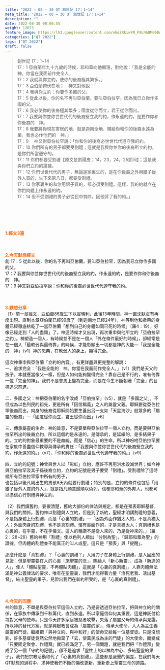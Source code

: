 ```yaml
---
title: "2022 – 08 – 30 QT 創世記 17：1~14"
meta_title: "2022 – 08 – 30 QT 創世記 17：1~14"
description: ""
date: 2022-08-30 00:00:55
weight: 12673
feature_image: https://lh3.googleusercontent.com/ehoZRkiwYN_F9LNA8M068AYxt73EavCZno-PD1cJRuf5BbSkQVUWr3gNEbt5kSs28Pb_Elg17kSrtf9ybWvojWoMV6I4tPM3vGRGDq6GkKkPdL2Gut4QAIw4-uykKUAtNiKgQKntvsU=w800
categories: ["QT 2022"]
tags: ["QT 2022"]
draft: false
---
```


<blockquote>創世記 17：1~14<br />
17：1 亞伯蘭年九十九歲的時候，耶和華向他顯現，對他說：「我是全能的　神。你當在我面前作完全人，<br />
17：2 我就與你立約，使你的後裔極其繁多。」<br />
17：3 亞伯蘭俯伏在地；　神又對他說：「<br />
17：4 我與你立約：你要作多國的父。<br />
17：5 從此以後，你的名不再叫亞伯蘭，要叫亞伯拉罕，因為我已立你作多國的父。<br />
17：6 我必使你的後裔極其繁多；國度從你而立，君王從你而出。<br />
17：7 我要與你並你世世代代的後裔堅立我的約，作永遠的約，是要作你和你後裔的　神。<br />
17：8 我要將你現在寄居的地，就是迦南全地，賜給你和你的後裔永遠為業，我也必作他們的　神。」<br />
17：9 　神又對亞伯拉罕說：「你和你的後裔必世世代代遵守我的約。<br />
17：10 你們所有的男子都要受割禮；這就是我與你並你的後裔所立的約，是你們所當遵守的。<br />
17：11 你們都要受割禮【原文是割陽皮；14，23，24，25節同】；這是我與你們立約的證據。<br />
17：12 你們世世代代的男子，無論是家裏生的，是在你後裔之外用銀子從外人買的，生下來第八日，都要受割禮。<br />
17：13 你家裏生的和你用銀子買的，都必須受割禮。這樣，我的約就立在你們肉體上作永遠的約。<br />
17：14 但不受割禮的男子必從民中剪除，因他背了我的約。」</blockquote><br />
&nbsp;<br />
<br />
&nbsp;<br />
<br />
<span style="color: #ff6600;"><strong>1.經文3遍</strong></span><br />
<br />
&nbsp;<br />
<br />
<span style="color: #ff6600;"><strong>2.今天默想經文<br />
</strong></span>創 17：5 從此以後，你的名不再叫亞伯蘭，要叫亞伯拉罕，因為我已立你作多國的父。<br />
17：7 我要與你並你世世代代的後裔堅立我的約，作永遠的約，是要作你和你後裔的　神。<br />
17：9 神又對亞伯拉罕說：你和你的後裔必世世代代遵守我的約。<br />
<br />
&nbsp;<br />
<br />
<strong><span style="color: #ff6600;">3.默想分享<br />
</span></strong>（1）前一章經文，亞伯蘭86歲生下以實瑪利，此後13年時間，神一直沈默沒有再度出現。直到本章亞伯蘭已經99歲了（到迦南地已經24年），神等到他和撒萊的身體已經徹底枯乾了—當亞伯蘭「想到自己的身體如同已死的時候」（羅4：19），好像已經走到「人的盡頭」了，神這時候才又出現，再次重申與他所立的「亞伯拉罕之約」。神塑造一個人，有時候並不是在一個人「外在條件最好的時候」，卻經常是在一個人「最軟弱與最倚靠」的時候，才能彰顯出一切都是神的大能—「我是全能的　神」（v1）神的恩典，在軟弱人的身上，顯得完全。<br />
<br />
這次神重申與亞伯蘭「立約的內容」，有更詳盡與更完整的解說：<br />
一、追求完全：「我是全能的　神。你當在我面前作完全人。」（v1）我們是天父的孩子，本就應當像父一樣，但是人如何能夠變得完全？靠自己是不行的，唯有倚靠一位「完全的神」。我們不是會馬上變為完全，而是在今生不斷朝著「完全」的目標追求前進。<br />
<br />
二、多國之父：神把亞伯蘭的名字改成「亞伯拉罕」（v5），就是「多國之父」，不但成為以色列民的祖先，更是所有「因信稱義」之人的屬靈父親。耶穌要從亞伯拉罕後裔而出，肉身的後裔從耶穌開始要生養出另一支如「天星海沙」般眾多的「屬靈的後裔」—「國度從你而立，君王從你而出」（v6）<br />
<br />
三、傳承屬靈的生命：神的旨意，不是要單與亞伯拉罕一個人立約，而是要與亞伯拉罕所出的後裔立約，所以這個約是永遠的，是傳承的，是延續的，是多結果子的。立約的對象最重要的不是血統，而是「信心」的生命。所以神吩咐亞伯拉罕要在家族中善盡信仰教導與傳承的責任：「我要與你並你世世代代的後裔堅立我的約，作永遠的約。」（v7）、「你和你的後裔必世世代代遵守我的約。」（v9）<br />
<br />
四、立約的記號：神曾與世人以「彩虹」立約，應許不再用洪水毀滅世界；如今神與亞伯拉罕及其子孫後裔立約，立約的記號是男子要受「割禮」。受割禮除了這時候所有亞伯拉罕家中所有的男子，<br />
也包括以後凡剛出生的男孩8天內就要行割禮；特別的是，立約的條件也包括「用銀子從外人買的外人」，就是指凡願意歸順以色列，信奉耶和華的外邦人，也都可以憑信心行割禮與神立約。<br />
<br />
（2）我們讀舊約，要很清楚，舊約大部份的律法與規定，都是在預表耶穌基督，與我們的關係。舊約神以割禮與人立約，但是到了新約，聖經才明講割禮的意義，不是指身體上行割禮，而是「心裏的割禮」—「因為外面作猶太人的，不是真猶太人；外面肉身的割禮，也不是真割禮。惟有裏面作的，才是真猶太人；真割禮也是心裏的，在乎靈，不在乎儀文。這人的稱讚不是從人來的，乃是從神來的。」（羅2：28~29）舊約神用「割禮」使以色列人顯出「分別為聖」，「歸耶和華為聖」的證據，但肉體的割禮並不能真正的叫人成聖，這只是「預表」與「提醒」。<br />
<br />
那麼什麼是「真割禮」？「心裏的割禮？」人用刀子在身體上行割禮，是人回應的見證；但是聖靈要在人的心裏「施聖靈的洗」，賜給人「新心新靈」，成為「新造的人」，使人「體貼聖靈，不再體貼肉體」，這就是「心裏的真割禮」。人靠肉體無法滿足神公義律法的要求，唯有在聖靈裏，我們才能得著力量「治死老我、活出基督」，結出聖靈的果子，見證出我們在新約所受的，是「心裏的真割禮」。<br />
<br />
&nbsp;<br />
<br />
<strong><span style="color: #ff6600;">4.今天的回應<br />
</span></strong>神的旨意，不單是與亞伯拉罕這個人立約，乃是要透過亞伯拉罕，把與神立約的關係，在家族中傳承到千秋萬代，直到永遠。所以家庭信仰何其重要，這是神託付給每對父母的使命。只是今天許多家庭被惡者攻擊，失落了屬靈父母的傳承與見證。所以神的替代方案，就是興起教會成為「屬靈的家」，傳承大使命，人人為主生養屬靈的門徒，繼續把「與神立約、與神和好」的使命交給每一位基督徒。只是沒想到，許多基督徒竟然公然地拋棄了「去，使萬民成為主的門徒」的大使命，而變成「只要固定聚會、作禮拜」就已經滿足了。另一個問題，就是我們把「作禮拜」變成了另一個「守約的記號」，卻不是追求「靈性上的以神為中心、多結聖靈的果子」，我們把宗教活動取代了「心裏的真割禮」，這些都是嚴重的偏差，在我們每天QT默想的過程中，求神使我們不斷的悔改更新，重新走上聖靈生命的道路。<br />
<br />
&nbsp;<br />
<br />
&nbsp;<br />
<br />
&nbsp;<br />
<div id="gtx-trans" style="position: absolute; left: 854px; top: 2039.76px;"><br />
<div class="gtx-trans-icon"></div><br />
</div>
        